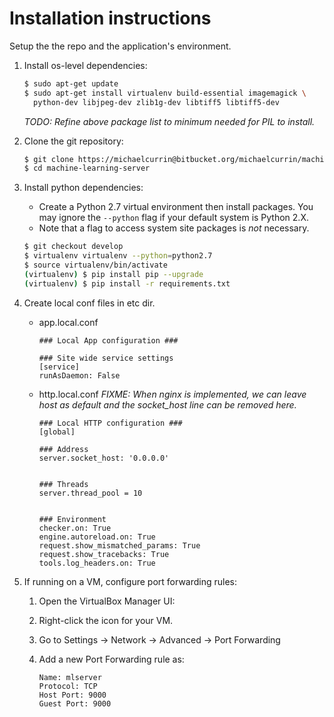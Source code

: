 # Installation instructions

Setup the the repo and the application's environment.

1. Install os-level dependencies:

    ```bash
    $ sudo apt-get update
    $ sudo apt-get install virtualenv build-essential imagemagick \
      python-dev libjpeg-dev zlib1g-dev libtiff5 libtiff5-dev
    ```

    _TODO: Refine above package list to minimum needed for PIL to install._

2. Clone the git repository:

    ```bash
    $ git clone https://michaelcurrin@bitbucket.org/michaelcurrin/machine-learning-server.git
    $ cd machine-learning-server
    ```

3. Install python dependencies:
    * Create a Python 2.7 virtual environment then install packages. You may ignore the `--python` flag if your default system is Python 2.X.
    * Note that a flag to access system site packages is _not_ necessary.

    ```bash
    $ git checkout develop
    $ virtualenv virtualenv --python=python2.7
    $ source virtualenv/bin/activate
    (virtualenv) $ pip install pip --upgrade
    (virtualenv) $ pip install -r requirements.txt
    ```

4. Create local conf files in etc dir.
    * app.local.conf 
 
        ```
        ### Local App configuration ###

        ### Site wide service settings
        [service]
        runAsDaemon: False
        ```
        
    * http.local.conf _FIXME: When nginx is implemented, we can leave host as default and the socket_host line can be removed here._

        ```
        ### Local HTTP configuration ###
        [global]

        ### Address
        server.socket_host: '0.0.0.0'


        ### Threads
        server.thread_pool = 10


        ### Environment
        checker.on: True
        engine.autoreload.on: True
        request.show_mismatched_params: True
        request.show_tracebacks: True
        tools.log_headers.on: True
        ```

5. If running on a VM, configure port forwarding rules:
    1. Open the VirtualBox Manager UI:
    2. Right-click the icon for your VM.
    3. Go to Settings -> Network -> Advanced -> Port Forwarding
    4. Add a new Port Forwarding rule as: 

        ```
        Name: mlserver
        Protocol: TCP
        Host Port: 9000 
        Guest Port: 9000
        ```
